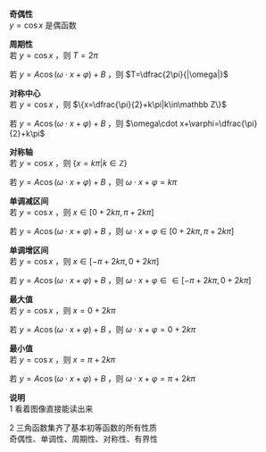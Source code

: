 **奇偶性**  
$y=\cos x$ 是偶函数  
  
**周期性**  
若 $y=\cos x$ ，则 $T=2\pi$  
  
若 $y=A\cos(\omega\cdot x+\varphi)+B$ ，则 $T=\dfrac{2\pi}{|\omega|}$  
  
**对称中心**  
若 $y=\cos x$ ，则 $\{x=\dfrac{\pi}{2}+k\pi|k\in\mathbb Z\}$  
  
若 $y=A\cos(\omega\cdot x+\varphi)+B$ ，则 $\omega\cdot x+\varphi=\dfrac{\pi}{2}+k\pi$  
  
**对称轴**  
若 $y=\cos x$ ，则 $\{x=k\pi|k\in\mathbb Z\}$  
  
若 $y=A\cos(\omega\cdot x+\varphi)+B$ ，则 $\omega\cdot x+\varphi=k\pi$  
  
**单调减区间**  
若 $y=\cos x$ ，则 $x\in[0+2k\pi,\pi+2k\pi]$  
  
若 $y=A\cos(\omega\cdot x+\varphi)+B$ ，则 $\omega\cdot x+\varphi\in[0+2k\pi,\pi+2k\pi]$  
  
**单调增区间**  
若 $y=\cos x$ ，则 $x\in[-\pi+2k\pi,0+2k\pi]$  
  
若 $y=A\cos(\omega\cdot x+\varphi)+B$ ，则 $\omega\cdot x+\varphi\in\in[-\pi+2k\pi,0+2k\pi]$  
  
**最大值**  
若 $y=\cos x$ ，则 $x=0+2k\pi$  
  
若 $y=A\cos(\omega\cdot x+\varphi)+B$ ，则 $\omega\cdot x+\varphi=0+2k\pi$  
  
**最小值**  
若 $y=\cos x$ ，则 $x=\pi+2k\pi$  
  
若 $y=A\cos(\omega\cdot x+\varphi)+B$ ，则 $\omega\cdot x+\varphi=\pi+2k\pi$  
  
**说明**  
1 看着图像直接能读出来  
  
2 三角函数集齐了基本初等函数的所有性质  
奇偶性、单调性、周期性、对称性、有界性  
